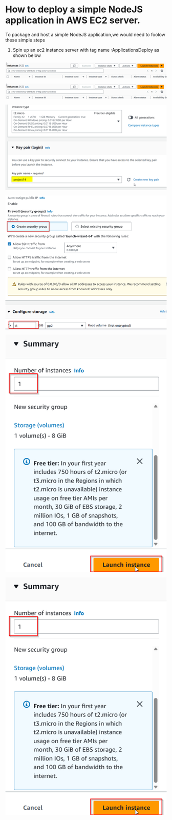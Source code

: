 # How to deploy a simple NodeJS application in AWS EC2 server.

To package and host a simple NodeJS application,we would need to foolow these simple steps

1. Spin up an ec2 instance server with tag name :ApplicationsDeploy as shown below

![Alt text](image.png)

![Alt text](image-1.png)

![Alt text](image-2.png)

![Alt text](image-3.png)

![Alt text](image-4.png)

![Alt text](image-5.png)
